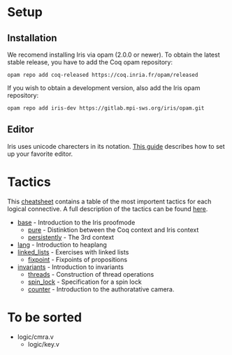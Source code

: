 # Setup
## Installation
We recomend installing Iris via opam (2.0.0 or
newer).  To obtain the latest stable release, you have to add the Coq opam
repository:

    opam repo add coq-released https://coq.inria.fr/opam/released

If you wish to obtain a development version, also add the Iris opam repository:

    opam repo add iris-dev https://gitlab.mpi-sws.org/iris/opam.git

## Editor
Iris uses unicode charecters in its notation. [This guide](https://gitlab.mpi-sws.org/iris/iris/-/blob/master/docs/editor.md) describes how to set up your favorite editor.

# Tactics
This [cheatsheet](/cheatsheet.md) contains a table of the most importent tactics for each logical connective. A full description of the tactics can be found [here](https://gitlab.mpi-sws.org/iris/iris/-/blob/master/docs/proof_mode.md).

- [base](/theories/base.v) - Introduction to the Iris proofmode
  - [pure](/theories/pure.v) - Distinktion between the Coq context and Iris context
  - [persistently](/theories/persistently.v) - The 3rd context
- [lang](/theories/lang.v) - Introduction to heaplang
- [linked_lists](/theories/linked_lists.v) - Exercises with linked lists
  - [fixpoint](/theories/fixpoint.v) - Fixpoints of propositions
- [invariants](/theories/invariants.v) - Introduction to invariants
  - [threads](/theories/threads.v) - Construction of thread operations
  - [spin_lock](/theories/spin_lock.v) - Specification for a spin lock
  - [counter](/theories/counter.v) - Introduction to the authoratative camera.

# To be sorted
- logic/cmra.v
  - logic/key.v
